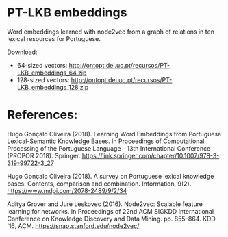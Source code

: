 # PT-LKB embeddings

Word embeddings learned with node2vec from a graph of relations in ten lexical resources for Portuguese.

Download:
* 64-sized vectors: http://ontopt.dei.uc.pt/recursos/PT-LKB_embeddings_64.zip
* 128-sized vectors: http://ontopt.dei.uc.pt/recursos/PT-LKB_embeddings_128.zip

# References:

Hugo Gonçalo Oliveira (2018). Learning Word Embeddings from Portuguese Lexical-Semantic Knowledge Bases. In Proceedings of Computational Processing of the Portuguese Language - 13th International Conference (PROPOR 2018). Springer. https://link.springer.com/chapter/10.1007/978-3-319-99722-3_27

Hugo Gonçalo Oliveira (2018). A survey on Portuguese lexical knowledge bases: Contents, comparison and combination. Information, 9(2). https://www.mdpi.com/2078-2489/9/2/34

Aditya Grover and Jure Leskovec (2016). Node2vec: Scalable feature learning for networks. In Proceedings of 22nd ACM SIGKDD International Conference on Knowledge Discovery and Data Mining. pp. 855–864. KDD ’16, ACM. https://snap.stanford.edu/node2vec/
